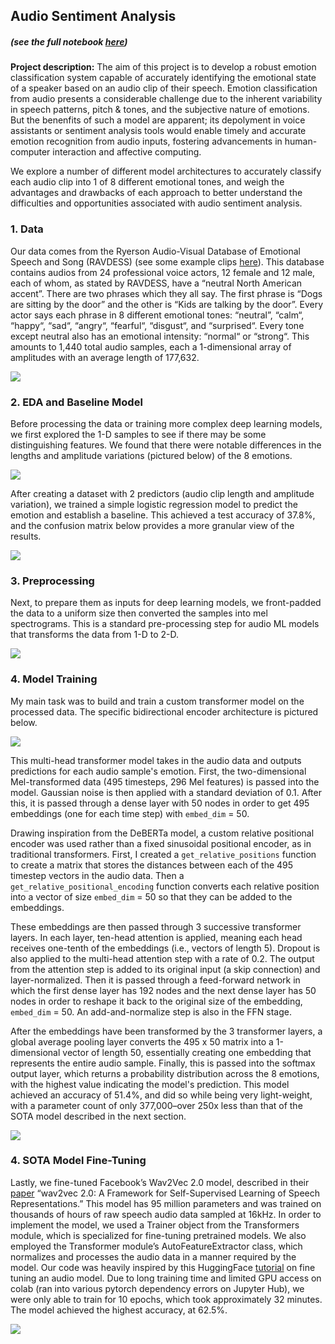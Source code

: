 ## Audio Sentiment Analysis
##### (see the full notebook [here](/docs/audio_sentiment_copy.html))  
  
  
**Project description:** The aim of this project is to develop a robust emotion classification system capable of accurately identifying the emotional state of a speaker based on an audio clip of their speech. Emotion classification from audio presents a considerable challenge due to the inherent variability in speech patterns, pitch & tones, and the subjective nature of emotions. But the benenfits of such a model are apparent; its depolyment in voice assistants or sentiment analysis tools would enable timely and accurate emotion recognition from audio inputs, fostering advancements in human-computer interaction and affective computing. 

We explore a number of different model architectures to accurately classify each audio clip into 1 of 8 different emotional tones, and weigh the advantages and drawbacks of each approach to better understand the difficulties and opportunities associated with audio sentiment analysis.

### 1. Data

Our data comes from the Ryerson Audio-Visual Database of Emotional Speech and Song (RAVDESS) (see some example clips [here](https://www.youtube.com/watch?v=UAFnlguE7Is)). This database contains audios from 24 professional voice actors, 12 female and 12 male, each of whom, as stated by RAVDESS, have a “neutral North American accent”. There are two phrases which they all say. The first phrase is “Dogs are sitting by the door” and the other is “Kids are talking by the door”. Every actor says each phrase in 8 different emotional tones: “neutral”, “calm“, “happy“, “sad“, “angry“, “fearful“, “disgust“, and “surprised“. Every tone except neutral also has an emotional intensity: “normal“ or “strong“. This amounts to 1,440 total audio samples, each a 1-dimensional array of amplitudes with an average length of 177,632.

<img src="images/audio_sample.png" style="display: block; margin: 0 auto;"/>

### 2. EDA and Baseline Model

Before processing the data or training more complex deep learning models, we first explored the 1-D samples to see if there may be some distinguishing features. We found that there were notable differences in the lengths and amplitude variations (pictured below) of the 8 emotions.

<img src="images/amplitude_distributions.png" style="display: block; margin: 0 auto;" />

After creating a dataset with 2 predictors (audio clip length and amplitude variation), we trained a simple logistic regression model to predict the emotion and establish a baseline. This achieved a test accuracy of 37.8%, and the confusion matrix below provides a more granular view of the results.

<img src="images/logistic_confusion.png" style="display: block; margin: 0 auto;"/>
  
  
### 3. Preprocessing

Next, to prepare them as inputs for deep learning models, we front-padded the data to a uniform size then converted the samples into mel spectrograms. This is a standard pre-processing step for audio ML models that transforms the data from 1-D to 2-D.  

<img src="images/mel_graph.png" style="display: block; margin: 0 auto;"/>
  
  
### 4. Model Training

My main task was to build and train a custom transformer model on the processed data. The specific bidirectional encoder architecture is pictured below.

<img src="images/transformer.png" style="display: block; margin: 0 auto;"/>

This multi-head transformer model takes in the audio data and outputs predictions for each audio sample's emotion. First, the two-dimensional Mel-transformed data (495 timesteps, 296 Mel features) is passed into the model. Gaussian noise is then applied with a standard deviation of 0.1. After this, it is passed through a dense layer with 50 nodes in order to get 495 embeddings (one for each time step) with `embed_dim` = 50.  
  
Drawing inspiration from the DeBERTa model, a custom relative positional encoder was used rather than a fixed sinusoidal positional encoder, as in traditional transformers. First, I created a `get_relative_positions` function to create a matrix that stores the distances between each of the 495 timestep vectors in the audio data. Then a `get_relative_positional_encoding` function converts each relative position into a vector of size `embed_dim` = 50 so that they can be added to the embeddings.
  
These embeddings are then passed through 3 successive transformer layers. In each layer, ten-head attention is applied, meaning each head receives one-tenth of the embeddings (i.e., vectors of length 5). Dropout is also applied to the multi-head attention step with a rate of 0.2. The output from the attention step is added to its original input (a skip connection) and layer-normalized. Then it is passed through a feed-forward network in which the first dense layer has 192 nodes and the next dense layer has 50 nodes in order to reshape it back to the original size of the embedding, `embed_dim` = 50. An add-and-normalize step is also in the FFN stage.  
  
After the embeddings have been transformed by the 3 transformer layers, a global average pooling layer converts the 495 x 50 matrix into a 1-dimensional vector of length 50, essentially creating one embedding that represents the entire audio sample. Finally, this is passed into the softmax output layer, which returns a probability distribution across the 8 emotions, with the highest value indicating the model's prediction. This model achieved an accuracy of 51.4%, and did so while being very light-weight, with a parameter count of only 377,000–over 250x less than that of the SOTA model described in the next section.

<img src="images/transformer_confusion.png" style="display: block; margin: 0 auto;"/>  

  
### 4. SOTA Model Fine-Tuning
Lastly, we fine-tuned Facebook’s Wav2Vec 2.0 model, described in their [paper](https://arxiv.org/abs/2006.11477) “wav2vec 2.0: A Framework for Self-Supervised Learning of Speech Representations.” This model has 95 million parameters and was trained on thousands of hours of raw speech audio data sampled at 16kHz. In order to implement the model, we used a Trainer object from the Transformers module, which is specialized for fine-tuning pretrained models. We also employed the Transformer module’s AutoFeatureExtractor class, which normalizes and processes the audio data in a manner required by the model. Our code was heavily inspired by this HuggingFace [tutorial](https://huggingface.co/docs/transformers/en/tasks/audio_classification) on fine tuning an audio model. Due to long training time and limited GPU access on colab (ran into various  pytorch dependency errors on Jupyter Hub), we were only able to train for 10 epochs, which took approximately 32 minutes. The model achieved the highest accuracy, at 62.5%.

<img src="images/wav2vec2_confusion.png" style="display: block; margin: 0 auto;"/>  
